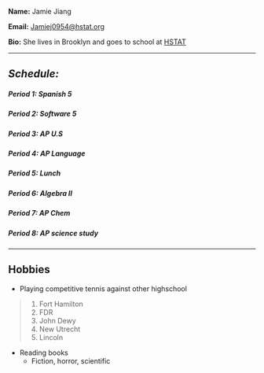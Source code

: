 **Name:** Jamie Jiang


**Email:** Jamiej0954@hstat.org


**Bio:** She lives in Brooklyn and goes to school at [HSTAT](http://www.hstat.org/)

----------

## _Schedule:_

##### Period 1: Spanish 5

##### Period 2: Software 5

##### Period 3: AP U.S

##### Period 4: AP Language

##### Period 5: Lunch

##### Period 6: Algebra II

##### Period 7: AP Chem

##### Period 8: AP science study

-------------
## **Hobbies** 

* Playing competitive tennis against other highschool
> 1. Fort Hamilton
> 2. FDR
> 3. John Dewy
> 4. New Utrecht
> 5. Lincoln

* Reading books
  * Fiction, horror, scientific